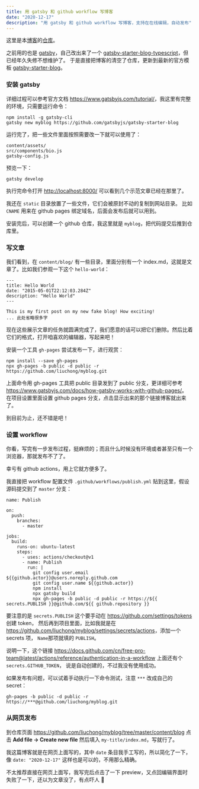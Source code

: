 ```yaml
---
title: 用 gatsby 和 github workflow 写博客
date: "2020-12-17"
description: "用 gatsby 和 github workflow 写博客，支持在在线编辑，自动发布"
---
```


这里是本[博客](/)的[仓库](https://github.com/liuchong/myblog)。

之前用的也是 [gatsby](https://www.gatsbyjs.com/)，自己改出来了一个 [gatsby-starter-blog-typescript](https://github.com/liuchong/gatsby-starter-blog-typescript)，但已经年久失修不想维护了。
于是直接把博客的清空了仓库，更新到最新的官方模板 [gatsby-starter-blog](https://github.com/gatsbyjs/gatsby-starter-blog)。

### 安装 gatsby

详细过程可以参考官方文档 <https://www.gatsbyjs.com/tutorial/>，我这里有完整的环境，只需要运行命令：

```
npm install -g gatsby-cli
gatsby new myblog https://github.com/gatsbyjs/gatsby-starter-blog
```

运行完了，把一些文件里面按照需要改一下就可以使用了：

```
content/assets/
src/components/bio.js
gatsby-config.js
```

预览一下：

```
gatsby develop
```

执行完命令打开 <http://localhost:8000/> 可以看到几个示范文章已经在那里了。

我还在 `static` 目录放置了一些文件，它们会被原封不动的复制到网站目录。
比如 `CNAME` 用来在 github pages 绑定域名，后面会发布后就可以用到。

安装完后，可以创建一个 github 仓库，我这里就是 `myblog`，把代码提交后推到仓库里。

### 写文章

我们看到，在 `content/blog/` 有一些目录，里面分别有一个 index.md，这就是文章了。比如我们参观一下这个 `hello-world`：

```
---
title: Hello World
date: "2015-05-01T22:12:03.284Z"
description: "Hello World"
---

This is my first post on my new fake blog! How exciting!
... 此处省略很多字
```

现在这些展示文章的任务就圆满完成了，我们愿意的话可以把它们删除。然后比着它们的格式，打开咱喜欢的编辑器，写起来吧！

安装一个工具 `gh-pages` 尝试发布一下，进行观赏：

```
npm install --save gh-pages
npx gh-pages -b public -d public -r https://github.com/liuchong/myblog.git
```

上面命令用 gh-pages 工具把 public 目录发到了 public 分支，更详细可参考 <https://www.gatsbyjs.com/docs/how-gatsby-works-with-github-pages/>。
在项目设置里面设置 github pages 分支，点击显示出来的那个链接博客就出来了。

到目前为止，还不错是吧！

### 设置 workflow

你看，写完有一步发布过程，挺麻烦的；而且什么时候没有环境或者甚至只有一个浏览器，那就发布不了了。

幸亏有 github actions，用上它就方便多了。

我直接把 workflow 配置文件 `.github/workflows/publish.yml` 贴到这里，假设源码提交到了 `master` 分支：

```
name: Publish

on:
  push:
    branches:
      - master

jobs:
  build:
    runs-on: ubuntu-latest
    steps:
      - uses: actions/checkout@v1
      - name: Publish
        run: |
          git config user.email ${{github.actor}}@users.noreply.github.com
          git config user.name ${{github.actor}}
          npm install
          npx gatsby build
          npx gh-pages -b public -d public -r https://${{ secrets.PUBLISH }}@github.com/${{ github.repository }}
```

要注意的是 `secrets.PUBLISH` 这个要手动在 <https://github.com/settings/tokens> 创建 token，
然后再到项目里面，比如我就是在 <https://github.com/liuchong/myblog/settings/secrets/actions>，添加一个 secrets 项，
`Name`那项就填的 `PUBLISH`。

说明一下，这个链接 <https://docs.github.com/cn/free-pro-team@latest/actions/reference/authentication-in-a-workflow> 上面还有个 `secrets.GITHUB_TOKEN`，
说是自动创建的，不过我没有使用成功。

如果发布有问题，可以试着手动执行一下命令测试，注意 `***` 改成自己的 secret：

```
gh-pages -b public -d public -r https://***@github.com/liuchong/myblog.git
```

### 从网页发布

到仓库页面 <https://github.com/liuchong/myblog/tree/master/content/blog> 点击 **Add file -> Create new file** 然后填入 `my-title/index.md`，写就行了。

我这篇博客就是在网页上面写的，其中 `date` 条目我手工写的，所以简化了一下，像 `date: "2020-12-17"` 这样也是可以的，不用那么精确。

不太推荐直接在网页上面写，我写完后点击了一下 preview，又点回编辑界面时失败了一下，还以为文章没了，有点吓人 👀
